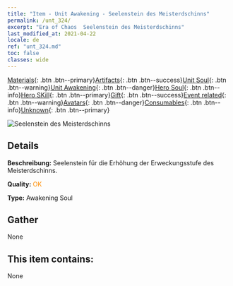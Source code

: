 ```yaml
---
title: "Item - Unit Awakening - Seelenstein des Meisterdschinns"
permalink: /unt_324/
excerpt: "Era of Chaos  Seelenstein des Meisterdschinns"
last_modified_at: 2021-04-22
locale: de
ref: "unt_324.md"
toc: false
classes: wide
---
```

 [Materials](/ItemsDE/){: .btn .btn--primary}[Artifacts](/ItemsDE/Artifacts/){: .btn .btn--success}[Unit Soul](/ItemsDE/UnitSoul/){: .btn .btn--warning}[Unit Awakening](/ItemsDE/UnitAwakening/){: .btn .btn--danger}[Hero Soul](/ItemsDE/HeroSoul/){: .btn .btn--info}[Hero SKill](/ItemsDE/HeroSkill/){: .btn .btn--primary}[Gift](/ItemsDE/Gift/){: .btn .btn--success}[Event related](/ItemsDE/Events/){: .btn .btn--warning}[Avatars](/ItemsDE/Avatars/){: .btn .btn--danger}[Consumables](/ItemsDE/Consumables/){: .btn .btn--info}[Unknown](/ItemsDE/Unknown/){: .btn .btn--primary}

 ![Seelenstein des Meisterdschinns](/images/u/tia_shendeng.jpg)

## Details
 **Beschreibung:** Seelenstein für die Erhöhung der Erweckungsstufe des Meisterdschinns.

 **Quality:** <span style="color: #FF8C00">OK</span>

 **Type:** Awakening Soul

## Gather

  None

## This item contains:

  None

